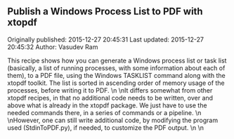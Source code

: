 ## Publish a Windows Process List to PDF with xtopdf 
Originally published: 2015-12-27 20:45:31 
Last updated: 2015-12-27 20:45:32 
Author: Vasudev Ram 
 
This recipe shows how you can generate a Windows process list or task list (basically, a list of running processes, with some information about each of them), to a PDF file, using the Windows TASKLIST command along with the xtopdf toolkit. The list is sorted in ascending order of memory usage of the processes, before writing it to PDF.\n\nIt differs somewhat from other xtopdf recipes, in that no additional code needs to be written, over and above what is already in the xtopdf package. We just have to use the needed commands there, in a series of commands or a pipeline.\n\nHowever, one can still write additional code, by modifying the program used (StdinToPDF.py), if needed, to customize the PDF output.\n\n